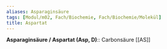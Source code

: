 ```yaml
---
aliases: Asparaginsäure
tags: [Modul/m02, Fach/Biochemie, Fach/Biochemie/Molekül]
title: Aspartat
---
```

**Asparaginsäure / Aspartat (Asp, D)**:: Carbonsäure [[AS]]